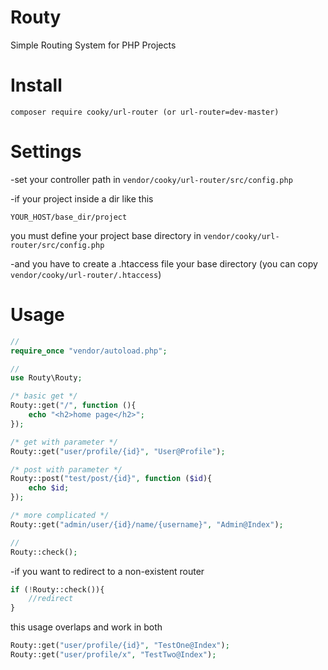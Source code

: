 # Routy
Simple Routing System for PHP Projects

# Install
```
composer require cooky/url-router (or url-router=dev-master)
```

# Settings
-set your controller path in `vendor/cooky/url-router/src/config.php`

-if your project inside a dir like this
```
YOUR_HOST/base_dir/project
```
you must define your project base directory in `vendor/cooky/url-router/src/config.php`

-and you have to create a .htaccess file your base directory (you can copy `vendor/cooky/url-router/.htaccess`)

# Usage
```php
//
require_once "vendor/autoload.php";

//
use Routy\Routy;

/* basic get */
Routy::get("/", function (){
    echo "<h2>home page</h2>";
});

/* get with parameter */
Routy::get("user/profile/{id}", "User@Profile");

/* post with parameter */
Routy::post("test/post/{id}", function ($id){
    echo $id;
});

/* more complicated */
Routy::get("admin/user/{id}/name/{username}", "Admin@Index");

//
Routy::check();
```

-if you want to redirect to a non-existent router
```php
if (!Routy::check()){
    //redirect
}
```

this usage overlaps and work in both
```php
Routy::get("user/profile/{id}", "TestOne@Index");
Routy::get("user/profile/x", "TestTwo@Index");
```


